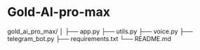 # Gold-AI-pro-max
gold_ai_pro_max/ │ ├── app.py ├── utils.py ├── voice.py ├── telegram_bot.py ├── requirements.txt └── README.md
